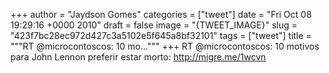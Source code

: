 
+++
author = "Jaydson Gomes"
categories = ["tweet"]
date = "Fri Oct 08 19:29:16 +0000 2010"
draft = false
image = "{TWEET_IMAGE}"
slug = "423f7bc28ec972d427c3a5102e5f645a8bf32101"
tags = ["tweet"]
title = """RT @microcontoscos: 10 mo..."""
+++
RT @microcontoscos: 10 motivos para John Lennon preferir estar morto: http://migre.me/1wcvn
